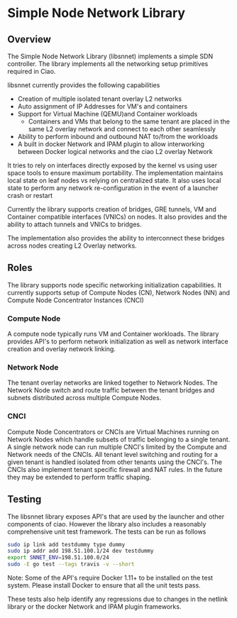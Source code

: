 # Simple Node Network Library #

## Overview ##

The Simple Node Network Library (libsnnet) implements a simple SDN controller.
The library implements all the networking setup primitives required in Ciao.

libsnnet currently provides the following capabilities
- Creation of multiple isolated tenant overlay L2 networks
- Auto assignment of IP Addresses for VM's and containers
- Support for Virtual Machine (QEMU)and Container workloads
    - Containers and VMs that belong to the same tenant are placed in the 
      same L2 overlay network and connect to each other seamlessly
- Ability to perform inbound and outbound NAT to/from the workloads
- A built in docker Network and IPAM plugin to allow interworking between 
  Docker logical networks and the ciao L2 overlay Network

It tries to rely on interfaces directly exposed by the kernel vs using user
space tools to ensure maximum portability. The implementation maintains local 
state on leaf nodes vs relying on centralized state. It also uses local state to
perform any network re-configuration in the event of a launcher crash or restart

Currently the library supports creation of bridges, GRE tunnels, VM and Container
compatible interfaces (VNICs) on nodes. It also provides and the ability to
attach tunnels and VNICs to bridges.

The implementation also provides the ability to interconnect these bridges
across nodes creating L2 Overlay networks.

## Roles ##

The library supports node specific networking initialization capabilities.
It currently supports setup of Compute Nodes (CN), Network Nodes (NN) and
Compute Node Concentrator Instances (CNCI)

### Compute Node ###

A compute node typically runs VM and Container workloads. The library provides
API's to perform network initialization as well as network interface creation
and overlay network linking.

### Network Node ###

The tenant overlay networks are linked together to Network Nodes. The Network
Node switch and route traffic between the tenant bridges and subnets distributed
across multiple Compute Nodes.

### CNCI ###

Compute Node Concentrators or CNCIs are Virtual Machines running on
Network Nodes which handle subsets of traffic belonging to a single tenant.
A single network node can run multiple CNCI's limited by the Compute and
Network needs of the CNCIs. All tenant level switching and routing for
a given tenant is handled isolated from other tenants using the CNCI's.
The CNCIs also implement tenant specific firewall and NAT rules. In the future
they may be extended to perform traffic shaping.

## Testing ##
The libsnnet library exposes API's that are used by the launcher and other
components of ciao. However the library also includes a reasonably comprehensive
unit test framework. The tests can be run as follows

```bash
sudo ip link add testdummy type dummy
sudo ip addr add 198.51.100.1/24 dev testdummy
export SNNET_ENV=198.51.100.0/24
sudo -E go test --tags travis -v --short
```

Note: Some of the API's require Docker 1.11+ to be installed on the test system.
Please install Docker to ensure that all the unit tests pass.

These tests also help identify any regressions due to changes in the netlink 
library or the docker Network and IPAM plugin frameworks.
